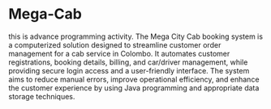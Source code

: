 # Mega-Cab
this is advance programming activity.
The Mega City Cab booking system is a computerized solution designed to streamline customer order management for a cab service in Colombo. It automates customer registrations, booking details, billing, and car/driver management, while providing secure login access and a user-friendly interface. The system aims to reduce manual errors, improve operational efficiency, and enhance the customer experience by using Java programming and appropriate data storage techniques.
